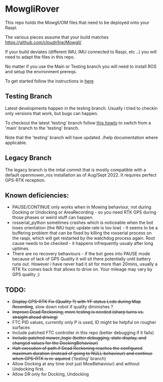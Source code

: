 # MowgliRover

This repo holds the Mowgli/OM files that need to be deployed onto your Raspi.

The various pieces assume that your build matches https://github.com/cloudn1ne/Mowgli/ 

If your build deviates (different IMU, IMU connected to Raspi, etc ..) you will need to adapt the files in this repo.

No matter if you use the Main or Testing branch you will need to install ROS and setup the environment prereqs.

To get started follow the instructions in [here](help/InstallMowgli.md)

## Testing Branch

Latest developments happen in the testing branch. Usually i tried to checkin only versions that work, but bugs can happen.

To checkout the latest 'testing' branch follow [this howto](https://github.com/cloudn1ne/MowgliRover/blob/testing/help/TestingBranch.md) to switch from a 'main' branch to the 'testing' branch.

Note that the 'testing' branch will have updated ./help documentation where applicable.

## Legacy Branch

The legacy branch is the inital commit that is mostly compatible with a default openmower_ros installation as of Aug/Sept 2022.
It requires perfect GPS-RTK reception.

## Known deficiencies:

  * PAUSE/CONTINUE only works when in Mowing behaviour, not during Docking or Undocking or AreaRecording - so you need RTK GPS during those phases or weird stuff can     happen.
  * rosserial_python sometimes crashes which is noticeable when the bot loses orientation (the IMU topic update rate is too low) - It seems to be a buffering problem that can be fixed by killing the rosserial process on the raspi, which will get restarted by the watchdog process again. Root cause needs to be checked - it happens infrequently usualy after long uptimes.
  * There are no recovery behaviours - if the bot goes into PAUSE mode because of lack of GPS Quality it will sit there potentially until battery runs out. However i have never had it sit for more than 20mins, usually a RTK fix comes back that allows to drive on. Your mileage may vary by GPS quality ;)
 

## TODO:

* ~~Display GPS-RTK Fix (Quality ?) with YF status Leds during Map Recording~~, slow down robot if quality diminishes ?
* ~~Improve Dead Reckoning, more testing is needed (sharp turns vs. straight ahead driving)~~ 
* FTC PID values, currently only P is used, ID might be helpful on rougher surfaces
* Include patched FTC controller in this repo (better debugging if it fails)
* ~~Include patched mower_logic (better debugging, state display, and changed values for the DockingBehaviour)~~ 
* ~~Halt execution of path if Dead Reckoning reaches the configured maximum duration (instead of going to NULL behaviour) and continue when GPS-RTK is re-aquired~~ ('testing' branch)
* Allow Docking at any time (not just MowBehaviour) and without Undocking first.
* Allow DR only for Docking, Undocking

